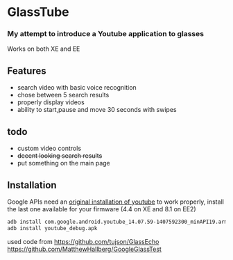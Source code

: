 # GlassTube
### My attempt to introduce a Youtube application to glasses
Works on both XE and EE
## Features

- search video with basic voice recognition
- chose between 5 search results
- properly display videos
- ability to start,pause and move 30 seconds with swipes
## todo
- custom video controls
- ~~decent looking search results~~
- put something on the main page

## Installation
Google APIs need an [original installation of youtube](https://www.apkmirror.com/apk/google-inc/youtube/youtube-14-07-59-release/youtube-14-07-59-17-android-apk-download/) to work properly, install the last one available for your firmware (4.4 on XE and 8.1 on EE2)
```sh
adb install com.google.android.youtube_14.07.59-1407592300_minAPI19.armeabi-v7a.nodpi._apkmirror.com.apk
adb install youtube_debug.apk
```

used code from
https://github.com/tujson/GlassEcho
https://github.com/MatthewHallberg/GoogleGlassTest
